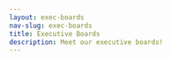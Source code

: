 ```yaml
---
layout: exec-boards
nav-slug: exec-boards
title: Executive Boards
description: Meet our executive boards!
---
```

